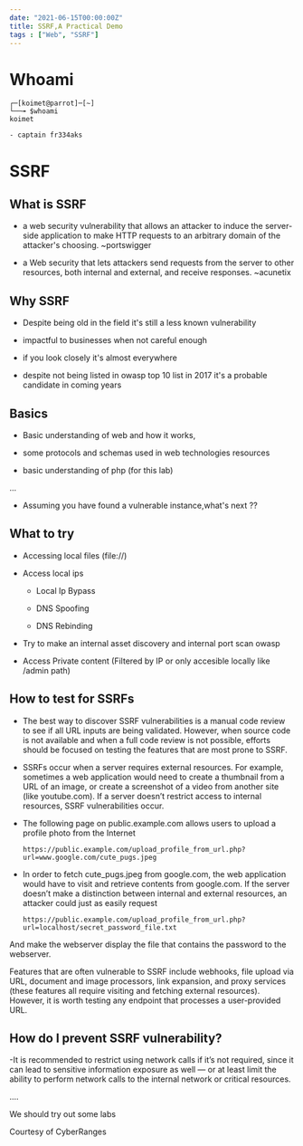 ```yaml
---
date: "2021-06-15T00:00:00Z"
title: SSRF,A Practical Demo
tags : ["Web", "SSRF"]
---
```


# Whoami 

```
┌─[koimet@parrot]─[~]
└──╼ $whoami
koimet

- captain fr334aks

```

# SSRF 

## What is SSRF

- a web security vulnerability that allows an attacker to induce the server-side
application to make HTTP requests to an arbitrary domain of the attacker's 
choosing. 
	~portswigger

- a Web security that lets attackers send requests from the server to other 
resources, both internal and external, and receive responses. 
	~acunetix


## Why SSRF

- Despite being old in the field it's still a less known vulnerability

- impactful to businesses when not careful enough

- if you look closely it's almost everywhere 

- despite not being listed in owasp top 10 list in 2017 it's a probable candidate in coming years


## Basics 

- Basic understanding of web and how it works,

- some protocols and schemas used in web technologies resources

- basic understanding of php (for this lab)


...

- Assuming you have found a vulnerable instance,what's next ??

## What to try 

- Accessing local files (file://)

- Access local ips 
	
	- Local Ip Bypass

	- DNS Spoofing  

	- DNS Rebinding 

- Try to make an internal asset discovery and internal port scan owasp

- Access Private content (Filtered by IP or only accesible locally like /admin path)

## How to test for SSRFs

- The best way to discover SSRF vulnerabilities is a manual code review to see if all URL inputs are being validated. However, when source code 
is not available and when a full code review is not possible, efforts should be focused on testing the features that are most prone to SSRF.

- SSRFs occur when a server requires external resources. For example, sometimes a web application would need to create a thumbnail from a URL
of an image, or create a screenshot of a video from another site (like youtube.com). If a server doesn’t restrict access to internal
resources, SSRF vulnerabilities occur.

- The following page on public.example.com allows users to upload a profile photo from the Internet 

	```https://public.example.com/upload_profile_from_url.php?url=www.google.com/cute_pugs.jpeg```


- In order to fetch cute_pugs.jpeg from google.com, the web application would have to visit and retrieve contents from google.com. If the
 server doesn’t make a distinction between internal and external resources, an attacker could just as easily request

	```https://public.example.com/upload_profile_from_url.php?url=localhost/secret_password_file.txt```

And make the webserver display the file that contains the password to the webserver.

Features that are often vulnerable to SSRF include webhooks, file upload via URL, document and image processors, link expansion, and 
proxy services (these features all require visiting and fetching external resources). However, it is worth testing any endpoint that processes
a user-provided URL.



## How do I prevent SSRF vulnerability?

-It is recommended to restrict using network calls if it’s not required, since it
can lead to sensitive information exposure as well — or at least limit the
ability to perform network calls to the internal network or critical resources.


.... 

We should try out some labs 

Courtesy of CyberRanges 
